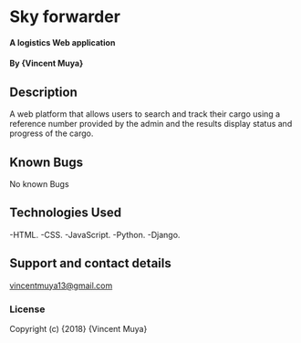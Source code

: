 # Sky forwarder

#### A logistics Web application

#### By **{Vincent Muya}**

## Description

A web platform that allows users to search and track their cargo using a reference number provided by the admin and the results display status and progress of the cargo.

## Known Bugs

No known Bugs

## Technologies Used

-HTML. -CSS. -JavaScript. -Python. -Django.

## Support and contact details

vincentmuya13@gmail.com
### License

Copyright (c) {2018} {Vincent Muya}
